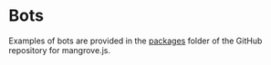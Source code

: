 # Bots

Examples of bots are provided in the [packages](https://github.com/mangrovedao/mangrove/tree/master/packages) folder of the GitHub repository for mangrove.js.

